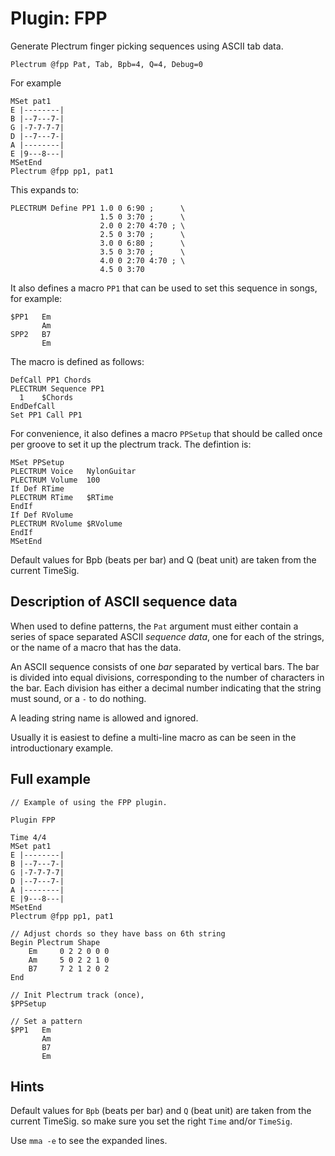 # Plugin: FPP

Generate Plectrum finger picking sequences using ASCII tab data.


    Plectrum @fpp Pat, Tab, Bpb=4, Q=4, Debug=0

For example


````
MSet pat1
E |--------|
B |--7---7-|
G |-7-7-7-7|
D |--7---7-|
A |--------|
E |9---8---|
MSetEnd
Plectrum @fpp pp1, pat1
````

This expands to:

````
PLECTRUM Define PP1 1.0 0 6:90 ;      \
                    1.5 0 3:70 ;      \
                    2.0 0 2:70 4:70 ; \
					2.5 0 3:70 ;      \
					3.0 0 6:80 ;      \
					3.5 0 3:70 ;      \
					4.0 0 2:70 4:70 ; \
					4.5 0 3:70 
````

It also defines a macro `PP1` that can be used to set this sequence in
songs, for example:

````
$PP1   Em
       Am
SPP2   B7
       Em
````

The macro is defined as follows:

````
DefCall PP1 Chords
PLECTRUM Sequence PP1
  1    $Chords
EndDefCall
Set PP1 Call PP1
````

For convenience, it also defines a macro `PPSetup` that should be
called once per groove to set it up the plectrum track. The defintion is:

````
MSet PPSetup
PLECTRUM Voice   NylonGuitar
PLECTRUM Volume	 100
If Def RTime
PLECTRUM RTime   $RTime
EndIf 
If Def RVolume
PLECTRUM RVolume $RVolume
EndIf 
MSetEnd
````

Default values for Bpb (beats per bar) and Q (beat unit) are taken
from the current TimeSig.

## Description of ASCII sequence data

When used to define patterns, the `Pat` argument must either contain a
series of space separated ASCII _sequence data_, one for each of the
strings, or the name of a macro that has the data.

An ASCII sequence consists of one _bar_ separated by vertical bars.
The bar is divided into equal divisions, corresponding to the number
of characters in the bar. Each division has either a decimal number
indicating that the string must sound, or a `-` to do nothing.

A leading string name is allowed and ignored.

Usually it is easiest to define a multi-line macro as can be seen in
the introductionary example.

## Full example

````
// Example of using the FPP plugin.

Plugin FPP

Time 4/4
MSet pat1
E |--------|
B |--7---7-|
G |-7-7-7-7|
D |--7---7-|
A |--------|
E |9---8---|
MSetEnd
Plectrum @fpp pp1, pat1

// Adjust chords so they have bass on 6th string
Begin Plectrum Shape
    Em     0 2 2 0 0 0
    Am     5 0 2 2 1 0
    B7     7 2 1 2 0 2
End

// Init Plectrum track (once),
$PPSetup

// Set a pattern
$PP1   Em
       Am
       B7
       Em
````

## Hints

Default values for `Bpb` (beats per bar) and `Q` (beat unit) are taken
from the current TimeSig. so make sure you set the right `Time`
and/or `TimeSig`.

Use `mma -e` to see the expanded lines.

